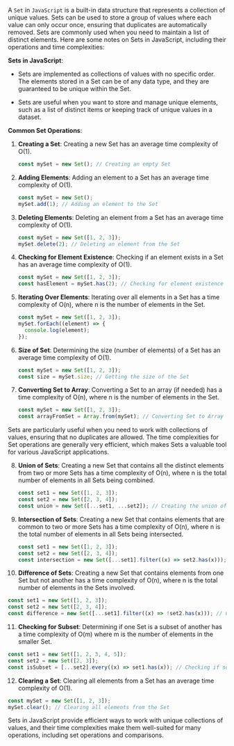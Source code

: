 A `Set` in `JavaScript` is a built-in data structure that represents a collection of unique values. Sets can be used to store a group of values where each value can only occur once, ensuring that duplicates are automatically removed. Sets are commonly used when you need to maintain a list of distinct elements. Here are some notes on Sets in JavaScript, including their operations and time complexities:

**Sets in JavaScript**:

- Sets are implemented as collections of values with no specific order. The elements stored in a Set can be of any data type, and they are guaranteed to be unique within the Set.

- Sets are useful when you want to store and manage unique elements, such as a list of distinct items or keeping track of unique values in a dataset.

**Common Set Operations**:

1. **Creating a Set**: Creating a new Set has an average time complexity of O(1).

   ```javascript
   const mySet = new Set(); // Creating an empty Set
   ```

2. **Adding Elements**: Adding an element to a Set has an average time complexity of O(1).

   ```javascript
   const mySet = new Set();
   mySet.add(1); // Adding an element to the Set
   ```

3. **Deleting Elements**: Deleting an element from a Set has an average time complexity of O(1).

   ```javascript
   const mySet = new Set([1, 2, 3]);
   mySet.delete(2); // Deleting an element from the Set
   ```

4. **Checking for Element Existence**: Checking if an element exists in a Set has an average time complexity of O(1).

   ```javascript
   const mySet = new Set([1, 2, 3]);
   const hasElement = mySet.has(2); // Checking for element existence
   ```

5. **Iterating Over Elements**: Iterating over all elements in a Set has a time complexity of O(n), where n is the number of elements in the Set.

   ```javascript
   const mySet = new Set([1, 2, 3]);
   mySet.forEach((element) => {
     console.log(element);
   });
   ```

6. **Size of Set**: Determining the size (number of elements) of a Set has an average time complexity of O(1).

   ```javascript
   const mySet = new Set([1, 2, 3]);
   const size = mySet.size; // Getting the size of the Set
   ```

7. **Converting Set to Array**: Converting a Set to an array (if needed) has a time complexity of O(n), where n is the number of elements in the Set.

   ```javascript
   const mySet = new Set([1, 2, 3]);
   const arrayFromSet = Array.from(mySet); // Converting Set to Array
   ```

Sets are particularly useful when you need to work with collections of values, ensuring that no duplicates are allowed. The time complexities for Set operations are generally very efficient, which makes Sets a valuable tool for various JavaScript applications.

8. **Union of Sets**: Creating a new Set that contains all the distinct elements from two or more Sets has a time complexity of O(n), where n is the total number of elements in all Sets being combined.

   ```javascript
   const set1 = new Set([1, 2, 3]);
   const set2 = new Set([2, 3, 4]);
   const union = new Set([...set1, ...set2]); // Creating the union of two Sets
   ```

9. **Intersection of Sets**: Creating a new Set that contains elements that are common to two or more Sets has a time complexity of O(n), where n is the total number of elements in all Sets being intersected.

   ```javascript
   const set1 = new Set([1, 2, 3]);
   const set2 = new Set([2, 3, 4]);
   const intersection = new Set([...set1].filter((x) => set2.has(x))); // Creating the intersection of two Sets
   ```

10. **Difference of Sets**: Creating a new Set that contains elements from one Set but not another has a time complexity of O(n), where n is the total number of elements in the Sets involved.

   ```javascript
   const set1 = new Set([1, 2, 3]);
   const set2 = new Set([2, 3, 4]);
   const difference = new Set([...set1].filter((x) => !set2.has(x))); // Creating the difference of two Sets
   ```

11. **Checking for Subset**: Determining if one Set is a subset of another has a time complexity of O(m) where m is the number of elements in the smaller Set.

   ```javascript
   const set1 = new Set([1, 2, 3, 4, 5]);
   const set2 = new Set([2, 3]);
   const isSubset = [...set2].every((x) => set1.has(x)); // Checking if set2 is a subset of set1
   ```

12. **Clearing a Set**: Clearing all elements from a Set has an average time complexity of O(1).

   ```javascript
   const mySet = new Set([1, 2, 3]);
   mySet.clear(); // Clearing all elements from the Set
   ```

Sets in JavaScript provide efficient ways to work with unique collections of values, and their time complexities make them well-suited for many operations, including set operations and comparisons.